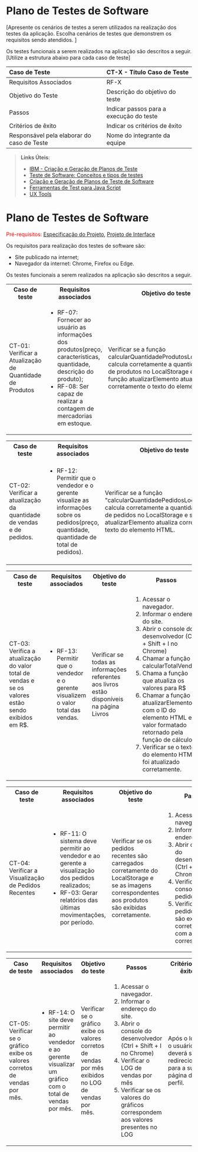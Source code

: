 # Plano de Testes de Software

[Apresente os cenários de testes a serem utilizados na realização dos testes da aplicação. Escolha cenários de testes que demonstrem os requisitos sendo atendidos. ]

Os testes funcionais a serem realizados na aplicação são descritos a seguir. [Utilize a estrutura abaixo para cada caso de teste]

|Caso de Teste    | CT-X - Título Caso de Teste |
|:---|:---|
| Requisitos Associados | RF-X |
| Objetivo do Teste | Descrição do objetivo do teste |
| Passos | Indicar passos para a execução do teste |
| Critérios de êxito | Indicar os critérios de êxito  |
| Responsável pela elaborar do caso de Teste | Nome do integrante da equipe |
 
> **Links Úteis**:
> - [IBM - Criação e Geração de Planos de Teste](https://www.ibm.com/developerworks/br/local/rational/criacao_geracao_planos_testes_software/index.html)
> -  [Teste de Software: Conceitos e tipos de testes](https://blog.onedaytesting.com.br/teste-de-software/)
> - [Criação e Geração de Planos de Teste de Software](https://www.ibm.com/developerworks/br/local/rational/criacao_geracao_planos_testes_software/index.html)
> - [Ferramentas de Test para Java Script](https://geekflare.com/javascript-unit-testing/)
> - [UX Tools](https://uxdesign.cc/ux-user-research-and-user-testing-tools-2d339d379dc7)
# Plano de Testes de Software

<span style="color:red">Pré-requisitos: <a href="https://github.com/ICEI-PUC-Minas-PMV-ADS/pmv-ads-2024-1-e1-proj-web-t5-pmv-ads-2024-1-e1-projsysfap/blob/main/documentos/02-Especifica%C3%A7%C3%A3o%20do%20Projeto.md"> Especificação do Projeto</a></span>, <a href="https://github.com/ICEI-PUC-Minas-PMV-ADS/pmv-ads-2024-1-e1-proj-web-t5-pmv-ads-2024-1-e1-projsysfap/blob/main/documentos/04-Projeto%20de%20Interface.md"> Projeto de Interface</a>

Os requisitos para realização dos testes de software são:
<ul><li>Site publicado na internet;</li>
<li>Navegador da internet: Chrome, Firefox ou Edge.</li>
</ul>

Os testes funcionais a serem realizados na aplicação são descritos a seguir.

<table>
 <tr>
  <th>Caso de teste</th>
  <th>Requisitos associados</th>
  <th>Objetivo do teste</th>
  <th>Passos</th>
  <th>Critérios de êxito</th>
  <th>Responsável</th>
 </tr>
 <tr>
  <td>CT-01: Verificar a Atualização de Quantidade de Produtos</td>
  <td>
   <ul>
    <li>RF-07: Fornecer ao usuário as informações dos produtos(preço, características, quantidade, descrição do produto);</li>
   <li>RF-08: Ser capaz de realizar a contagem de mercadorias em estoque.</li>
    </ul>
  </td>
  <td>Verificar se a função calcularQuantidadeProdutosLocalStorage calcula corretamente a quantidade total de produtos no LocalStorage e se a função atualizarElemento atualiza corretamente o texto do elemento HTML.</td>
  <td>
   <ol>
    <li>Acessar o navegador.</li>
    <li>Informar o endereço do site.</li>
    <li>Abrir o console do desenvolvedor (Ctrl + Shift + I no Chrome)</li>
    <li>Chamar a função "calcularQuantidadeProdutosLocalStorage."</li>
    <li>Chamar a função "atualizarElemento" com o ID do elemento HTML e o valor retornado pela função de cálculo.</li>
    <li>Verificar se o texto do elemento HTML foi atualizado corretamente.</li>
   </ol>
   </td>
  <td>A quantidade total de produtos deve ser calculada corretamente e o texto do elemento HTML deve ser atualizado com a quantidade correta.</td>
  <td>Gabriel</td>
 </tr>
</table>

<table>
 <tr>
  <th>Caso de teste</th>
  <th>Requisitos associados</th>
  <th>Objetivo do teste</th>
  <th>Passos</th>
  <th>Critérios de êxito</th>
  <th>Responsável</th>
 </tr>
 <tr>
  <td>CT-02: Verificar a atualização da quantidade de vendas e de pedidos.  </td>
  <td>
   <ul>
    <li>RF-12: Permitir que o vendedor e o gerente visualize as informações sobre os pedidos(preço, quantidade, quantidade de total de pedidos).</li>
   </ul>
  </td>
  <td>Verificar se a função "calcularQuantidadePedidosLocalStorage" calcula corretamente a quantidade total de pedidos no LocalStorage e se a função atualizarElemento atualiza corretamente o texto do elemento HTML.</td>
  <td>
   <ol>
    <li>Acessar o navegador.</li>
    <li>Informar o endereço do site.</li>
    <li>Abrir o console do desenvolvedor (Ctrl + Shift + I no Chrome)</li>
    <li>Chamar a função "calcularQuantidadePedidosLocalStorage".</li>
    <li>Chamar a função atualizarElemento com o ID do elemento HTML e o valor retornado pela função de cálculo. </li>
    <li>Verificar se o texto do elemento HTML foi atualizado corretamente.</li>
   </ol>
   </td>
  <td>A quantidade total de pedidos deve ser calculada corretamente e o texto do elemento HTML deve ser atualizado com a quantidade correta.</td>
  <td>Gabriel</td>
 </tr>
</table>

<table>
 <tr>
  <th>Caso de teste</th>
  <th>Requisitos associados</th>
  <th>Objetivo do teste</th>
  <th>Passos</th>
  <th>Critérios de êxito</th>
  <th>Responsável</th>  
 </tr>
 <tr>
  <td>CT-03: Verifica a atualização do valor total de vendas e se os valores estão sendo exibidos em R$.</td>
  <td>
   <ul>
    <li>RF-13:	Permitir que o vendedor e o gerente visualizem o valor total das vendas.</li>
     </ul>
  </td>
  <td>Verificar se todas as informações referentes aos livros estão disponíveis na página Livros</td>
  <td>
   <ol>
    <li>Acessar o navegador.</li>
    <li>Informar o endereço do site.</li>
    <li>Abrir o console do desenvolvedor (Ctrl + Shift + I no Chrome)</li>
    <li>Chamar a função calcularTotalVendas.</li>
    <li>Chama a função que atualiza os valores para R$</li>
    <li>Chamar a função atualizarElemento com o ID do elemento HTML e o valor formatado retornado pela função de cálculo.</li>
    <li>Verificar se o texto do elemento HTML foi atualizado corretamente.</li>
   </ol>
   </td>
  <td>O valor total das vendas deve ser calculado e formatado corretamente e o texto do elemento HTML deve ser atualizado com o valor correto.</td>
  <td>Gabriel</td>
 </tr>
</table>

<table>
 <tr>
  <th>Caso de teste</th>
  <th>Requisitos associados</th>
  <th>Objetivo do teste</th>
  <th>Passos</th>
  <th>Critérios de êxito</th>
  <th>Responsável</th>
 </tr>
 <tr>
  <td>CT-04: Verificar a Visualização de Pedidos Recentes</td>
  <td>
   <ul>
    <li>RF-11: O sistema deve permitir ao vendedor e ao gerente a visualização dos pedidos realizados;</li>
    <li>RF-03: Gerar relatórios das últimas movimentações, por período.</li>
   </ul>
  </td>
  <td>Verificar se os pedidos recentes são carregados corretamente do LocalStorage e se as imagens correspondentes aos produtos são exibidas corretamente.</td>
  <td>
   <ol>
    <li>Acessar o navegador.</li>
    <li>Informar o endereço do site.</li>
    <li>Abrir o console do desenvolvedor (Ctrl + Shift + I no Chrome)</li>
    <li>Verificar console.log de pedidos recentes</li>
    <li>Verificar se os pedidos recentes são exibidos corretamente com as imagens correspondentes.</li>
    </ol>
   </td>
  <td>Os pedidos recentes devem ser exibidos corretamente com as imagens correspondentes aos produtos.</td>
  <td>Gabriel</td>
 </tr>
</table>

<table>
 <tr>
  <th>Caso de teste</th>
  <th>Requisitos associados</th>
  <th>Objetivo do teste</th>
  <th>Passos</th>
  <th>Critérios de êxito</th>
  <th>Responsável</th>
 </tr>
 <tr>
  <td>CT-05: Verificar se o gráfico exibe os valores corretos de vendas por mês.</td>
  <td>
   <ul>
   <li>RF-14: O site deve permitir ao vendedor e ao gerente visualizar um gráfico com o total de vendas por mês.</li>
   </ul>
  </td>
  <td>Verificar se o gráfico exibe os valores corretos de vendas por mês exibidos no LOG de vendas por mês. </td>
  <td>
   <ol>
    <li>Acessar o navegador.</li>
    <li>Informar o endereço do site.</li>
    <li>Abrir o console do desenvolvedor (Ctrl + Shift + I no Chrome)</li>
    <li>Verificar o LOG de vendas por mês</li>
    <li>Verificar se os valores do gráficos correspondem aos valores presentes no LOG</li>
   </ol>
   </td>
  <td>Após o login, o usuário deverá ser redirecionado para a sua página de perfil.</td>
  <td>Gabriel</td>
 </tr>
</table>